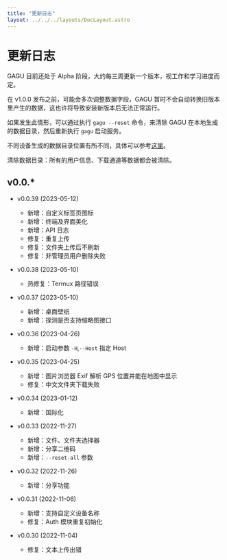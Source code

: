 ```yaml
---
title: "更新日志"
layout: ../../../layouts/DocLayout.astro
---
```


# 更新日志

GAGU 目前还处于 Alpha 阶段，大约每三周更新一个版本，视工作和学习进度而定。

在 v1.0.0 发布之前，可能会多次调整数据字段，GAGU 暂时不会自动转换旧版本里产生的数据，这也许将导致安装新版本后无法正常运行。

如果发生此情形，可以通过执行 `gagu --reset` 命令，来清除 GAGU 在本地生成的数据目录，然后重新执行 `gagu` 启动服务。

不同设备生成的数据目录位置有所不同，具体可以参考[这里](/docs/getting-started/usage.zh#工作空间)。

<div class="apply-tip">
清除数据目录：所有的用户信息、下载通道等数据都会被清除。
</div>

## v0.0.*

- v0.0.39 (2023-05-12)
  - 新增：自定义标签页图标
  - 新增：终端及界面美化
  - 新增：API 日志
  - 修复：重复上传
  - 修复：文件夹上传后不刷新
  - 修复：非管理员用户删除失败

- v0.0.38 (2023-05-10)
  - 热修复：Termux 路径错误

- v0.0.37 (2023-05-10)
  - 新增：桌面壁纸
  - 新增：探测是否支持缩略图接口

- v0.0.36 (2023-04-26)
  - 新增：启动参数 `-H`,`--Host` 指定 Host

- v0.0.35 (2023-04-25)
  - 新增：图片浏览器 Exif 解析 GPS 位置并能在地图中显示
  - 修复：中文文件夹下载失败

- v0.0.34 (2023-01-12)
  - 新增：国际化

- v0.0.33 (2022-11-27)
  - 新增：文件、文件夹选择器
  - 新增：分享二维码
  - 新增：`--reset-all` 参数

- v0.0.32 (2022-11-26)
  - 新增：分享功能

- v0.0.31 (2022-11-06)
  - 新增：支持自定义设备名称
  - 修复：Auth 模块重复初始化

- v0.0.30 (2022-11-04)
  - 修复：文本上传出错
